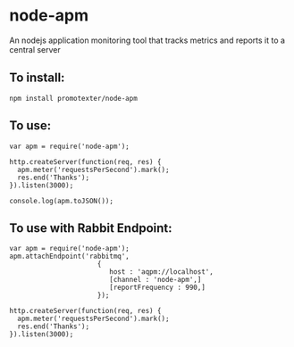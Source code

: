 
# node-apm
An nodejs application monitoring tool that tracks metrics and reports it to a central server

## To install:

    npm install promotexter/node-apm

## To use:

    var apm = require('node-apm');

	http.createServer(function(req, res) {
      apm.meter('requestsPerSecond').mark();
      res.end('Thanks');
    }).listen(3000);

    console.log(apm.toJSON());


## To use with Rabbit Endpoint:

	var apm = require('node-apm');
	apm.attachEndpoint('rabbitmq', 
                          { 
                             host : 'aqpm://localhost',  
                             [channel : 'node-apm',]
                             [reportFrequency : 990,]
                          });

	http.createServer(function(req, res) {
      apm.meter('requestsPerSecond').mark();
      res.end('Thanks');
    }).listen(3000);


    
